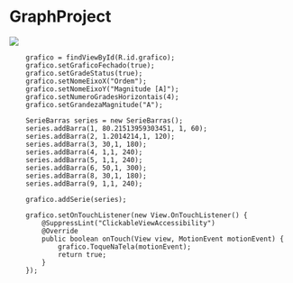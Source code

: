# GraphProject
[![](https://jitpack.io/v/salarolimatheus/GraphProject.svg)](https://jitpack.io/#salarolimatheus/GraphProject)


        grafico = findViewById(R.id.grafico);
        grafico.setGraficoFechado(true);
        grafico.setGradeStatus(true);
        grafico.setNomeEixoX("Ordem");
        grafico.setNomeEixoY("Magnitude [A]");
        grafico.setNumeroGradesHorizontais(4);
        grafico.setGrandezaMagnitude("A");

        SerieBarras series = new SerieBarras();
        series.addBarra(1, 80.21513959303451, 1, 60);
        series.addBarra(2, 1.2014214,1, 120);
        series.addBarra(3, 30,1, 180);
        series.addBarra(4, 1,1, 240);
        series.addBarra(5, 1,1, 240);
        series.addBarra(6, 50,1, 300);
        series.addBarra(8, 30,1, 180);
        series.addBarra(9, 1,1, 240);

        grafico.addSerie(series);

        grafico.setOnTouchListener(new View.OnTouchListener() {
            @SuppressLint("ClickableViewAccessibility")
            @Override
            public boolean onTouch(View view, MotionEvent motionEvent) {
                grafico.ToqueNaTela(motionEvent);
                return true;
            }
        });
